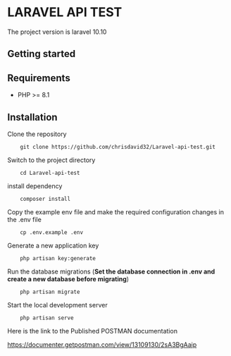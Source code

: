 # LARAVEL API TEST
The project version is laravel 10.10
## Getting started
## Requirements

- PHP >= 8.1

## Installation
Clone the repository
```
    git clone https://github.com/chrisdavid32/Laravel-api-test.git 
```

Switch to the project directory
```
    cd Laravel-api-test
```
install dependency
```
    composer install
```
Copy the example env file and make the required configuration changes in the .env file

```
    cp .env.example .env
```
Generate a new application key

```
    php artisan key:generate
```
Run the database migrations (**Set the database connection in .env and create a new database before migrating**)
```
    php artisan migrate
```
Start the local development server
```
    php artisan serve
```
Here is the link to the Published POSTMAN documentation

https://documenter.getpostman.com/view/13109130/2sA3BgAaip

